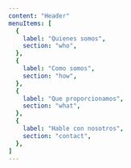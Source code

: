```yaml
---
content: "Header"
menuItems: [
  {
    label: "Quienes somos",
    section: "who",
  },
  {
    label: "Como somos",
    section: "how",
  },
  {
    label: "Que proporcionamos",
    section: "what",
  },
  {
    label: "Hable con nosotros",
    section: "contact",
  },
]
---
```


